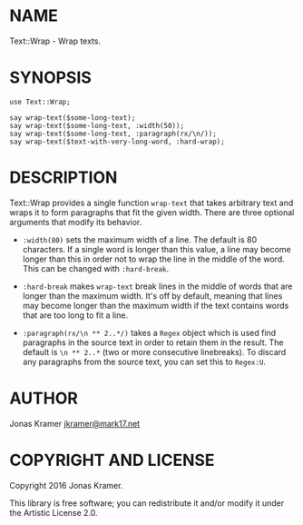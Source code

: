 NAME
====

Text::Wrap - Wrap texts.

SYNOPSIS
========

    use Text::Wrap;

    say wrap-text($some-long-text);
    say wrap-text($some-long-text, :width(50));
    say wrap-text($some-long-text, :paragraph(rx/\n/));
    say wrap-text($text-with-very-long-word, :hard-wrap);

DESCRIPTION
===========

Text::Wrap provides a single function `wrap-text` that takes arbitrary text and wraps it to form paragraphs that fit the given width. There are three optional arguments that modify its behavior.

  * `:width(80)` sets the maximum width of a line. The default is 80 characters. If a single word is longer than this value, a line may become longer than this in order not to wrap the line in the middle of the word. This can be changed with `:hard-break`.

  * `:hard-break` makes `wrap-text` break lines in the middle of words that are longer than the maximum width. It's off by default, meaning that lines may become longer than the maximum width if the text contains words that are too long to fit a line.

  * `:paragraph(rx/\n ** 2..*/)` takes a `Regex` object which is used find paragraphs in the source text in order to retain them in the result. The default is `\n ** 2..*` (two or more consecutive linebreaks). To discard any paragraphs from the source text, you can set this to `Regex:U`.

AUTHOR
======

Jonas Kramer <jkramer@mark17.net>

COPYRIGHT AND LICENSE
=====================

Copyright 2016 Jonas Kramer.

This library is free software; you can redistribute it and/or modify it under the Artistic License 2.0.
